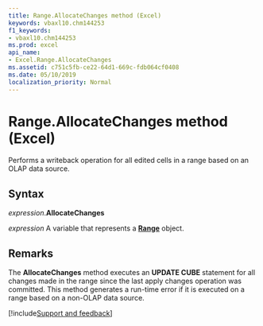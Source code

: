 ```yaml
---
title: Range.AllocateChanges method (Excel)
keywords: vbaxl10.chm144253
f1_keywords:
- vbaxl10.chm144253
ms.prod: excel
api_name:
- Excel.Range.AllocateChanges
ms.assetid: c751c5fb-ce22-64d1-669c-fdb064cf0408
ms.date: 05/10/2019
localization_priority: Normal
---
```



# Range.AllocateChanges method (Excel)

Performs a writeback operation for all edited cells in a range based on an OLAP data source.


## Syntax

_expression_.**AllocateChanges**

_expression_ A variable that represents a **[Range](Excel.Range(object).md)** object.


## Remarks

The **AllocateChanges** method executes an **UPDATE CUBE** statement for all changes made in the range since the last apply changes operation was committed. This method generates a run-time error if it is executed on a range based on a non-OLAP data source.




[!include[Support and feedback](~/includes/feedback-boilerplate.md)]